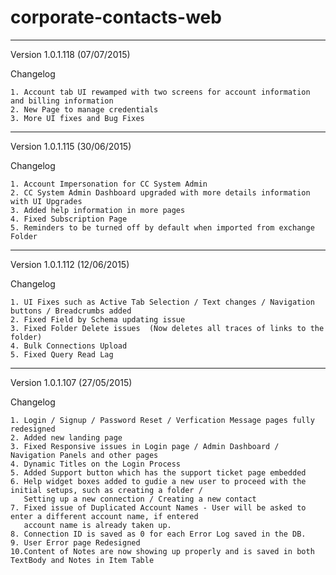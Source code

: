 # corporate-contacts-web
--------------------------------------------------------------------------------------------------
Version 1.0.1.118  (07/07/2015)

Changelog

    1. Account tab UI rewamped with two screens for account information and billing information
    2. New Page to manage credentials
    3. More UI fixes and Bug Fixes

--------------------------------------------------------------------------------------------------
Version 1.0.1.115  (30/06/2015)

Changelog

    1. Account Impersonation for CC System Admin
    2. CC System Admin Dashboard upgraded with more details information with UI Upgrades
    3. Added help information in more pages
    4. Fixed Subscription Page
    5. Reminders to be turned off by default when imported from exchange Folder
--------------------------------------------------------------------------------------------------
Version 1.0.1.112  (12/06/2015)

Changelog

    1. UI Fixes such as Active Tab Selection / Text changes / Navigation buttons / Breadcrumbs added
    2. Fixed Field by Schema updating issue
    3. Fixed Folder Delete issues  (Now deletes all traces of links to the folder)
    4. Bulk Connections Upload
    5. Fixed Query Read Lag
--------------------------------------------------------------------------------------------------
Version 1.0.1.107  (27/05/2015)

Changelog

    1. Login / Signup / Password Reset / Verfication Message pages fully redesigned
    2. Added new landing page
    3. Fixed Responsive issues in Login page / Admin Dashboard / Navigation Panels and other pages
    4. Dynamic Titles on the Login Process
    5. Added Support button which has the support ticket page embedded
    6. Help widget boxes added to gudie a new user to proceed with the initial setups, such as creating a folder / 
       Setting up a new connection / Creating a new contact
    7. Fixed issue of Duplicated Account Names - User will be asked to enter a different account name, if entered
       account name is already taken up.
    8. Connection ID is saved as 0 for each Error Log saved in the DB.
    9. User Error page Redesigned
    10.Content of Notes are now showing up properly and is saved in both TextBody and Notes in Item Table

